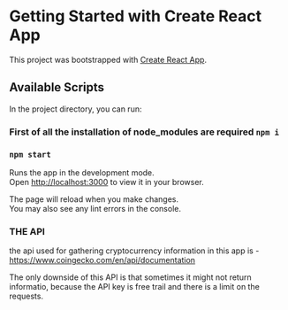 # Getting Started with Create React App

This project was bootstrapped with [Create React App](https://github.com/facebook/create-react-app).

## Available Scripts

In the project directory, you can run:

### First of all the installation of node_modules are required `npm i`

### `npm start`

Runs the app in the development mode.\
Open [http://localhost:3000](http://localhost:3000) to view it in your browser.

The page will reload when you make changes.\
You may also see any lint errors in the console.

### THE API

the api used for gathering cryptocurrency information in this app is - https://www.coingecko.com/en/api/documentation

The only downside of this API is that sometimes it might not return informatio, because the API key is free trail and there is a limit on the requests.
